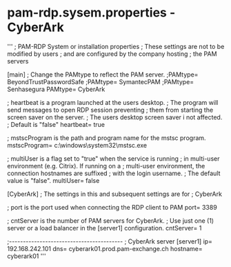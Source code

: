 # pam-rdp.sysem.properties - CyberArk

'''
; PAM-RDP System or installation properties
; These settings are not to be modified by users
; and are configured by the company hosting
; the PAM servers

[main]
; Change the PAMtype to reflect the PAM server. 
;PAMtype= BeyondTrustPasswordSafe
;PAMtype= SymantecPAM
;PAMtype= Senhasegura
PAMtype= CyberArk


; heartbeat is a program launched at the users desktop.
; The program will send messages to open RDP session preventing
; them from starting the screen saver on the server.
; The users desktop screen saver i not affected.
; Default is "false"
heartbeat= true

; mstscProgram is the path and program name for the mstsc program.
mstscProgram= c:\windows\system32\mstsc.exe

; multiUser is a flag set to "true" when the service is running 
; in multi-user environment (e.g. Citrix). If running on a 
; multi-user environment, the connection hostnames are suffixed 
; with the login username.
; The default value is "false". 
multiUser= false


[CyberArk]
; The settings in this and subsequent settings are for 
; CyberArk

; port is the port used when connecting the RDP client to PAM
port= 3389

; cntServer is the number of PAM servers for CyberArk. 
; Use just one (1) server or a load balancer in the [server1] configuration. 
cntServer= 1

;-----------------------------------------
; CyberArk server
[server1]
ip= 192.168.242.101
dns= cyberark01.prod.pam-exchange.ch
hostname= cyberark01
'''